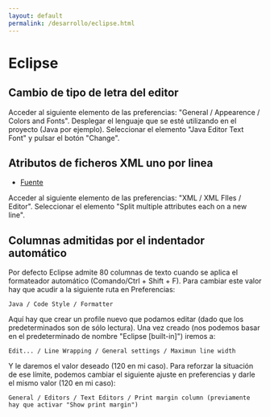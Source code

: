 ```yaml
---
layout: default
permalink: /desarrollo/eclipse.html
---
```


# Eclipse

## Cambio de tipo de letra del editor

Acceder al siguiente elemento de las preferencias: "General / Appearence / Colors and Fonts". Desplegar el lenguaje que se esté utilizando en el proyecto (Java por ejemplo). Seleccionar el elemento "Java Editor Text Font" y pulsar el botón "Change".

## Atributos de ficheros XML uno por linea

*  [Fuente](http://www.androidpolice.com/2009/11/04/auto-formatting-android-xml-files-with-eclipse/)

Acceder al siguiente elemento de las preferencias: "XML / XML FIles / Editor". Seleccionar el elemento "Split multiple attributes each on a new line".

## Columnas admitidas por el indentador automático

Por defecto Eclipse admite 80 columnas de texto cuando se aplica el formateador automático (Comando/Ctrl + Shift + F). Para cambiar este valor hay que acudir a la siguiente ruta en Preferencias:

```text
Java / Code Style / Formatter
```

Aquí hay que crear un profile nuevo que podamos editar (dado que los predeterminados son de sólo lectura). Una vez creado (nos podemos basar en el predeterminado de nombre "Eclipse [built-in]") iremos a:

```text
Edit... / Line Wrapping / General settings / Maximun line width
```

Y le daremos el valor deseado (120 en mi caso). Para reforzar la situación de ese límite, podemos cambiar el siguiente ajuste en preferencias y darle el mismo valor (120 en mi caso):

```text
General / Editors / Text Editors / Print margin column (previamente hay que activar "Show print margin")
```